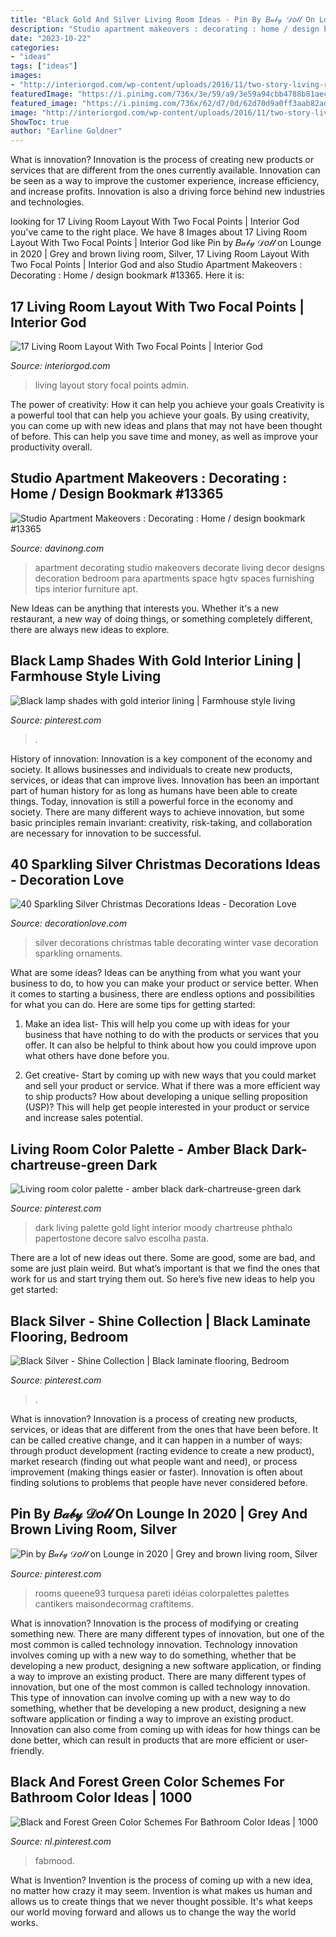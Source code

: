 ```yaml
---
title: "Black Gold And Silver Living Room Ideas - Pin By 𝐵𝒶𝒷𝓎 𝒟𝑜𝓁𝓁 On Lounge In 2020"
description: "Studio apartment makeovers : decorating : home / design bookmark #13365"
date: "2023-10-22"
categories:
- "ideas"
tags: ["ideas"]
images:
- "http://interiorgod.com/wp-content/uploads/2016/11/two-story-living-room.jpg"
featuredImage: "https://i.pinimg.com/736x/3e/59/a9/3e59a94cbb4788b81aec411022fab154--gold-lamp-shades-gold-lamps.jpg"
featured_image: "https://i.pinimg.com/736x/62/d7/0d/62d70d9a0ff3aab82adbdb298bf9e769--long-fringes-decoration-design.jpg"
image: "http://interiorgod.com/wp-content/uploads/2016/11/two-story-living-room.jpg"
ShowToc: true
author: "Earline Goldner"
---
```



What is innovation?
Innovation is the process of creating new products or services that are different from the ones currently available. Innovation can be seen as a way to improve the customer experience, increase efficiency, and increase profits. Innovation is also a driving force behind new industries and technologies.

	

		
looking for 17 Living Room Layout With Two Focal Points | Interior God you've came to the right place. We have 8 Images about 17 Living Room Layout With Two Focal Points | Interior God like Pin by 𝐵𝒶𝒷𝓎 𝒟𝑜𝓁𝓁 on Lounge in 2020 | Grey and brown living room, Silver, 17 Living Room Layout With Two Focal Points | Interior God and also Studio Apartment Makeovers : Decorating : Home / design bookmark #13365. Here it is:
		
    
## 17 Living Room Layout With Two Focal Points | Interior God

<img loading=lazy src="http://interiorgod.com/wp-content/uploads/2016/11/two-story-living-room.jpg" onerror="this.onerror=null;this.src='https://tse3.mm.bing.net/th?id=OIP.pCMhfMuRRNXDapMSwxu0ZAHaJ4&amp;pid=15.1';" alt="17 Living Room Layout With Two Focal Points | Interior God">

_Source: interiorgod.com_

>living layout story focal points admin. 

	

The power of creativity: How it can help you achieve your goals
Creativity is a powerful tool that can help you achieve your goals. By using creativity, you can come up with new ideas and plans that may not have been thought of before. This can help you save time and money, as well as improve your productivity overall.

    
## Studio Apartment Makeovers : Decorating : Home / Design Bookmark #13365

<img loading=lazy src="http://assets.davinong.com/images/entry/2012/01/08/13365/one-room-apartment-decorating.jpg" onerror="this.onerror=null;this.src='https://tse3.mm.bing.net/th?id=OIP.3in8OVR3K3zMDIzES7G1DgHaJ3&amp;pid=15.1';" alt="Studio Apartment Makeovers : Decorating : Home / design bookmark #13365">

_Source: davinong.com_

>apartment decorating studio makeovers decorate living decor designs decoration bedroom para apartments space hgtv spaces furnishing tips interior furniture apt. 

	

New Ideas can be anything that interests you. Whether it's a new restaurant, a new way of doing things, or something completely different, there are always new ideas to explore.

    
## Black Lamp Shades With Gold Interior Lining | Farmhouse Style Living

<img loading=lazy src="https://i.pinimg.com/736x/3e/59/a9/3e59a94cbb4788b81aec411022fab154--gold-lamp-shades-gold-lamps.jpg" onerror="this.onerror=null;this.src='https://tse4.mm.bing.net/th?id=OIP.gvO9TFDlKnCUH4wEq-FqFgHaLH&amp;pid=15.1';" alt="Black lamp shades with gold interior lining | Farmhouse style living">

_Source: pinterest.com_

>. 

	

History of innovation:
Innovation is a key component of the economy and society. It allows businesses and individuals to create new products, services, or ideas that can improve lives. Innovation has been an important part of human history for as long as humans have been able to create things. Today, innovation is still a powerful force in the economy and society. There are many different ways to achieve innovation, but some basic principles remain invariant: creativity, risk-taking, and collaboration are necessary for innovation to be successful.

    
## 40 Sparkling Silver Christmas Decorations Ideas - Decoration Love

<img loading=lazy src="http://www.decorationlove.com/wp-content/uploads/2016/10/Silver-Table-Decorations.jpg" onerror="this.onerror=null;this.src='https://tse3.mm.bing.net/th?id=OIP._0DyI9z6NupsgxVH_Z8yowHaLE&amp;pid=15.1';" alt="40 Sparkling Silver Christmas Decorations Ideas - Decoration Love">

_Source: decorationlove.com_

>silver decorations christmas table decorating winter vase decoration sparkling ornaments. 

	

What are some ideas?
Ideas can be anything from what you want your business to do, to how you can make your product or service better. When it comes to starting a business, there are endless options and possibilities for what you can do. Here are some tips for getting started: 
1. Make an idea list- This will help you come up with ideas for your business that have nothing to do with the products or services that you offer. It can also be helpful to think about how you could improve upon what others have done before you.

2. Get creative- Start by coming up with new ways that you could market and sell your product or service. What if there was a more efficient way to ship products? How about developing a unique selling proposition (USP)? This will help get people interested in your product or service and increase sales potential. 


    
## Living Room Color Palette - Amber Black Dark-chartreuse-green Dark

<img loading=lazy src="https://i.pinimg.com/736x/62/d7/0d/62d70d9a0ff3aab82adbdb298bf9e769--long-fringes-decoration-design.jpg" onerror="this.onerror=null;this.src='https://tse4.mm.bing.net/th?id=OIP.avCcoag05WYDFdkwgO6cawC8FK&amp;pid=15.1';" alt="Living room color palette - amber black dark-chartreuse-green dark">

_Source: pinterest.com_

>dark living palette gold light interior moody chartreuse phthalo papertostone decore salvo escolha pasta. 

	

There are a lot of new ideas out there. Some are good, some are bad, and some are just plain weird. But what’s important is that we find the ones that work for us and start trying them out. So here’s five new ideas to help you get started: 

    
## Black Silver - Shine Collection | Black Laminate Flooring, Bedroom

<img loading=lazy src="https://i.pinimg.com/736x/87/a9/2d/87a92d2e843fc2471f8fe47fee5990c2.jpg" onerror="this.onerror=null;this.src='https://tse1.mm.bing.net/th?id=OIP.TjAzshkMKxlgkxdWss6AcwHaHQ&amp;pid=15.1';" alt="Black Silver - Shine Collection | Black laminate flooring, Bedroom">

_Source: pinterest.com_

>. 

	

What is innovation?
Innovation is a process of creating new products, services, or ideas that are different from the ones that have been before. It can be called creative change, and it can happen in a number of ways: through product development (racting evidence to create a new product), market research (finding out what people want and need), or process improvement (making things easier or faster). Innovation is often about finding solutions to problems that people have never considered before.

    
## Pin By 𝐵𝒶𝒷𝓎 𝒟𝑜𝓁𝓁 On Lounge In 2020 | Grey And Brown Living Room, Silver

<img loading=lazy src="https://i.pinimg.com/736x/32/db/9b/32db9b5f4231ff4216e9b447a23d0687.jpg" onerror="this.onerror=null;this.src='https://tse2.mm.bing.net/th?id=OIP.i97LLDXivu-0Vo2MtUKhTwHaJ3&amp;pid=15.1';" alt="Pin by 𝐵𝒶𝒷𝓎 𝒟𝑜𝓁𝓁 on Lounge in 2020 | Grey and brown living room, Silver">

_Source: pinterest.com_

>rooms queene93 turquesa pareti idéias colorpalettes palettes cantikers maisondecormag craftitems. 

	

What is innovation?
Innovation is the process of modifying or creating something new. There are many different types of innovation, but one of the most common is called technology innovation. Technology innovation involves coming up with a new way to do something, whether that be developing a new product, designing a new software application, or finding a way to improve an existing product.
There are many different types of innovation, but one of the most common is called technology innovation. This type of innovation can involve coming up with a new way to do something, whether that be developing a new product, designing a new software application or finding a way to improve an existing product. Innovation can also come from coming up with ideas for how things can be done better, which can result in products that are more efficient or user-friendly.

    
## Black And Forest Green Color Schemes For Bathroom Color Ideas | 1000

<img loading=lazy src="https://i.pinimg.com/736x/78/c7/b9/78c7b910ecc8055a203af4546c01e136.jpg" onerror="this.onerror=null;this.src='https://tse1.mm.bing.net/th?id=OIP.le5pg6h0HFEsn2ebYHrfyQHaN2&amp;pid=15.1';" alt="Black and Forest Green Color Schemes For Bathroom Color Ideas | 1000">

_Source: nl.pinterest.com_

>fabmood. 

	

What is Invention?
Invention is the process of coming up with a new idea, no matter how crazy it may seem. Invention is what makes us human and allows us to create things that we never thought possible. It's what keeps our world moving forward and allows us to change the way the world works.

